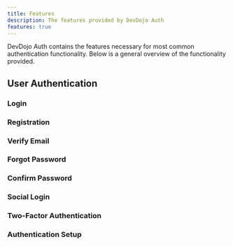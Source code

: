 ```yaml
---
title: Features
description: The features provided by DevDojo Auth
features: true
---
```


DevDojo Auth contains the features necessary for most common authentication functionality. Below is a general overview of the functionality provided.

## User Authentication

### Login
### Registration
### Verify Email
### Forgot Password
### Confirm Password
### Social Login
### Two-Factor Authentication
### Authentication Setup